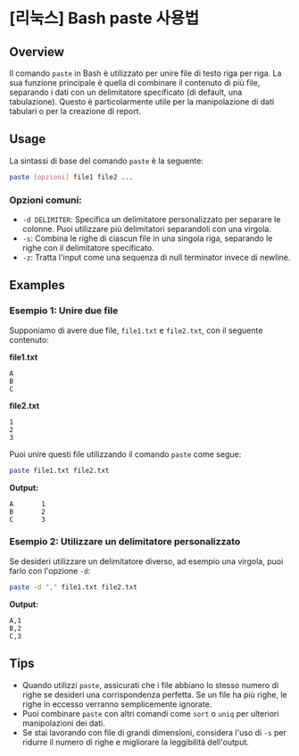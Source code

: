 # [리눅스] Bash paste 사용법

## Overview
Il comando `paste` in Bash è utilizzato per unire file di testo riga per riga. La sua funzione principale è quella di combinare il contenuto di più file, separando i dati con un delimitatore specificato (di default, una tabulazione). Questo è particolarmente utile per la manipolazione di dati tabulari o per la creazione di report.

## Usage
La sintassi di base del comando `paste` è la seguente:

```bash
paste [opzioni] file1 file2 ...
```

### Opzioni comuni:
- `-d DELIMITER`: Specifica un delimitatore personalizzato per separare le colonne. Puoi utilizzare più delimitatori separandoli con una virgola.
- `-s`: Combina le righe di ciascun file in una singola riga, separando le righe con il delimitatore specificato.
- `-z`: Tratta l'input come una sequenza di null terminator invece di newline.

## Examples
### Esempio 1: Unire due file
Supponiamo di avere due file, `file1.txt` e `file2.txt`, con il seguente contenuto:

**file1.txt**
```
A
B
C
```

**file2.txt**
```
1
2
3
```

Puoi unire questi file utilizzando il comando `paste` come segue:

```bash
paste file1.txt file2.txt
```

**Output:**
```
A       1
B       2
C       3
```

### Esempio 2: Utilizzare un delimitatore personalizzato
Se desideri utilizzare un delimitatore diverso, ad esempio una virgola, puoi farlo con l'opzione `-d`:

```bash
paste -d "," file1.txt file2.txt
```

**Output:**
```
A,1
B,2
C,3
```

## Tips
- Quando utilizzi `paste`, assicurati che i file abbiano lo stesso numero di righe se desideri una corrispondenza perfetta. Se un file ha più righe, le righe in eccesso verranno semplicemente ignorate.
- Puoi combinare `paste` con altri comandi come `sort` o `uniq` per ulteriori manipolazioni dei dati.
- Se stai lavorando con file di grandi dimensioni, considera l'uso di `-s` per ridurre il numero di righe e migliorare la leggibilità dell'output.